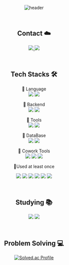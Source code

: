 
<div align=center>

![header](https://capsule-render.vercel.app/api?type=cylinder&color=auto&height=200&width=100%&section=header&text=Hello&desc=I'm%20Suhyun&fontSize=60&fontAlignY=45&descAlignY=65&&animation=twinkling)
</div>

<br/>
<div align=center>

##  Contact :cloud:
<p align=center>
<a href="https://velog.io/@34suuuuu" target="_blank">
	<img src="https://img.shields.io/badge/velog-20C997?style=flat-square&logo=Velog&logoColor=white"/>		
</a>
<a href="mailto:psh7492@gmail.com">
	<img src="https://img.shields.io/badge/Gmail-EA4335?style=flat-square&logo=Gmail&logoColor=white&link=mailto:psh7492@gmail.com"/>	
	</a>
</p>
<br/>


## Tech Stacks :hammer_and_wrench:

<p align="center" display="inline-block">
    📍 Language <br>
        <img src="https://img.shields.io/badge/Java-007396?style=flat&logo=Java&logoColor=white"/>
    <img src="https://img.shields.io/badge/Python-3776AB?style=flat&logo=Python&logoColor=white">
</p>

<p align="center" display="inline-block">
    📍 Backend <br>
    <img src="https://img.shields.io/badge/Spring-6DB33F?style=flat&logo=Spring&logoColor=white">
    <img src="https://img.shields.io/badge/SpringBoot-6DB33F?style=flat&logo=SpringBoot&logoColor=white">
</p>

<p align="center" display="inline-block">
    📍 Tools <br>
    <img src="https://img.shields.io/badge/IntelliJ-000000?style=style=flat&logo=IntelliJ IDEA&logoColor=white"> 
    <img src="https://img.shields.io/badge/VSCode-007ACC?style=style=flat&logo=Visual Studio Code&logoColor=white"> 
</p>

<p align="center" display="inline-block">
    📍 DataBase <br>
    <img src="https://img.shields.io/badge/MongoDB-47A248?style=style=flat&logo=MongoDB&logoColor=white">
    <img src="https://img.shields.io/badge/mysql-4479A1?style=style=flat&logo=mysql&logoColor=white">
</p>

<p align="center" display="inline-block">
    📍 Cowork Tools <br>
    <img src="https://img.shields.io/badge/Github-000000?style=flat&logo=github&logoColor=white">
    <img src="https://img.shields.io/badge/Notion-000000?style=flat&logo=notion&logoColor=white">
    <img src="https://img.shields.io/badge/Slack-4A154B?style=flat&logo=slack&logoColor=white">
</p>

<p align="center">
    📍Used at least once
</p>
<p align="center" display="inline-block">
  <img src="https://img.shields.io/badge/javascript-F7DF1E?style=flat&logo=javascript&logoColor=black">
  <img src="https://img.shields.io/badge/css-1572B6?style=flat&logo=css3&logoColor=white">
  <img src="https://img.shields.io/badge/html-E34F26?style=flat&logo=html5&logoColor=white">
 <img src="https://img.shields.io/badge/React-61DAFB?style=flat&logo=react&logoColor=white">
  <img src="https://img.shields.io/badge/Nodejs-339933?style=flat&logo=Node.js&logoColor=white">
  <img src="https://img.shields.io/badge/Linux-FCC624?style=flat&logo=Linux&logoColor=white">
</p>  
<br/>

## Studying :books: 
<p align=center>
  <img src="https://img.shields.io/badge/Spring-6DB33F?style=flat&logo=Spring&logoColor=white"/>
  <img src="https://img.shields.io/badge/SpringBoot-6DB33F?style=flat&logo=SpringBoot&logoColor=white"/>
<br/>
</p>
 <br/>
 
 ## Problem Solving :computer: 
 
[![Solved.ac Profile](http://mazassumnida.wtf/api/generate_badge?boj=psh0304)](https://solved.ac/psh0304)<br/>



</div>

